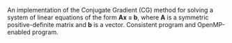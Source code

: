 An implementation of the Conjugate Gradient (CG) method for solving a system of linear equations of the form **Ax = b**, where **A**  is a symmetric positive-definite matrix 
and **b** is a vector. Consistent program and OpenMP-enabled program.

